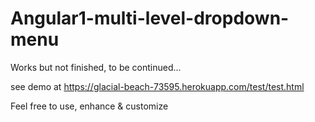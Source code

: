 # Angular1-multi-level-dropdown-menu

Works but not finished, to be continued...

see demo at https://glacial-beach-73595.herokuapp.com/test/test.html

Feel free to use, enhance & customize
